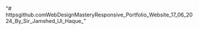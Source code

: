 "# httpsgithub.comWebDesignMasteryResponsive_Portfolio_Website_17_06_2024_By_Sir_Jamshed_Ul_Haque_" 

